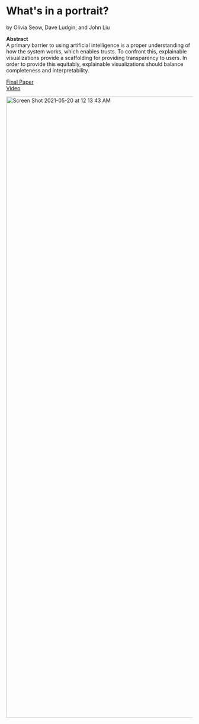 # What's in a portrait?
by Olivia Seow, Dave Ludgin, and John Liu

<strong>Abstract</strong> <br>
A primary barrier to using artificial intelligence is a proper understanding of how the system works, which enables trusts. To confront this, explainable visualizations provide a scaffolding for providing transparency to users. In order to provide this equitably, explainable visualizations should balance completeness and interpretability.

<a href="https://github.com/6859-sp21/final-project-doj/blob/main/final/FinalPaper%20DOJ.pdf">Final Paper</a>
<br>
<a href="https://www.dropbox.com/s/k79yqd03fn5qwob/Team%20DOJ.mp4?dl=0">Video</a>


<img width="1675" alt="Screen Shot 2021-05-20 at 12 13 43 AM" src="https://user-images.githubusercontent.com/70551731/118918148-4db86200-b900-11eb-89b7-e8ace032c801.png">
